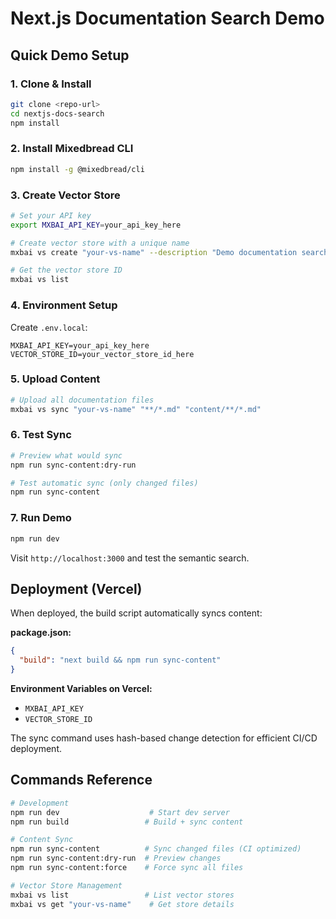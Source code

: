 # Next.js Documentation Search Demo

## Quick Demo Setup

### 1. Clone & Install

```bash
git clone <repo-url>
cd nextjs-docs-search
npm install
```

### 2. Install Mixedbread CLI

```bash
npm install -g @mixedbread/cli
```

### 3. Create Vector Store

```bash
# Set your API key
export MXBAI_API_KEY=your_api_key_here

# Create vector store with a unique name
mxbai vs create "your-vs-name" --description "Demo documentation search"

# Get the vector store ID
mxbai vs list
```

### 4. Environment Setup

Create `.env.local`:

```env
MXBAI_API_KEY=your_api_key_here
VECTOR_STORE_ID=your_vector_store_id_here
```

### 5. Upload Content

```bash
# Upload all documentation files
mxbai vs sync "your-vs-name" "**/*.md" "content/**/*.md"
```

### 6. Test Sync

```bash
# Preview what would sync
npm run sync-content:dry-run

# Test automatic sync (only changed files)
npm run sync-content
```

### 7. Run Demo

```bash
npm run dev
```

Visit `http://localhost:3000` and test the semantic search.

## Deployment (Vercel)

When deployed, the build script automatically syncs content:

**package.json:**

```json
{
  "build": "next build && npm run sync-content"
}
```

**Environment Variables on Vercel:**

- `MXBAI_API_KEY`
- `VECTOR_STORE_ID`

The sync command uses hash-based change detection for efficient CI/CD deployment.

## Commands Reference

```bash
# Development
npm run dev                    # Start dev server
npm run build                 # Build + sync content

# Content Sync
npm run sync-content          # Sync changed files (CI optimized)
npm run sync-content:dry-run  # Preview changes
npm run sync-content:force    # Force sync all files

# Vector Store Management
mxbai vs list                 # List vector stores
mxbai vs get "your-vs-name"    # Get store details
```
